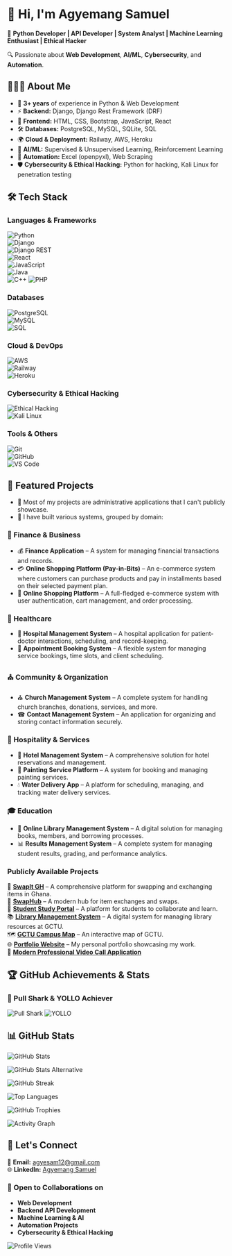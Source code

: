 
# 👋 Hi, I'm Agyemang Samuel

🚀 **Python Developer | API Developer | System Analyst | Machine Learning Enthusiast | Ethical Hacker**  

🔍 Passionate about **Web Development**, **AI/ML**, **Cybersecurity**, and **Automation**.



## 👨🏽‍💻 About Me  
- 🎯 **3+ years** of experience in Python & Web Development  
- ⚡ **Backend:** Django, Django Rest Framework (DRF)  
- 🎨 **Frontend:** HTML, CSS, Bootstrap, JavaScript, React  
- 🛠️ **Databases:** PostgreSQL, MySQL, SQLite, SQL  
- 🌍 **Cloud & Deployment:** Railway, AWS, Heroku  
- 🤖 **AI/ML:** Supervised & Unsupervised Learning, Reinforcement Learning  
- 🔄 **Automation:** Excel (openpyxl), Web Scraping
- 🛡️ **Cybersecurity & Ethical Hacking:** Python for hacking, Kali Linux for penetration testing  



## 🛠 Tech Stack  

### **Languages & Frameworks**  
![Python](https://img.shields.io/badge/-Python-3776AB?style=for-the-badge&logo=python&logoColor=white)  
![Django](https://img.shields.io/badge/-Django-092E20?style=for-the-badge&logo=django&logoColor=white)  
![Django REST](https://img.shields.io/badge/-Django%20Rest%20Framework-ff1709?style=for-the-badge&logo=django&logoColor=white)  
![React](https://img.shields.io/badge/-React-61DAFB?style=for-the-badge&logo=react&logoColor=white)  
![JavaScript](https://img.shields.io/badge/-JavaScript-F7DF1E?style=for-the-badge&logo=javascript&logoColor=black)  
![Java](https://img.shields.io/badge/-Java-007396?style=for-the-badge&logo=java&logoColor=white)  
![C++](https://img.shields.io/badge/-C++-00599C?style=for-the-badge&logo=c%2B%2B&logoColor=white)
![PHP](https://img.shields.io/badge/-PHP-777BB4?style=for-the-badge&logo=php&logoColor=white)  

### **Databases**  
![PostgreSQL](https://img.shields.io/badge/-PostgreSQL-4169E1?style=for-the-badge&logo=postgresql&logoColor=white)  
![MySQL](https://img.shields.io/badge/-MySQL-4479A1?style=for-the-badge&logo=mysql&logoColor=white)  
![SQL](https://img.shields.io/badge/-SQL-CC2927?style=for-the-badge&logo=microsoft-sql-server&logoColor=white)  

### **Cloud & DevOps**  
![AWS](https://img.shields.io/badge/-AWS-232F3E?style=for-the-badge&logo=amazon-aws&logoColor=white)  
![Railway](https://img.shields.io/badge/-Railway-12100E?style=for-the-badge&logo=railway&logoColor=white)  
![Heroku](https://img.shields.io/badge/-Heroku-430098?style=for-the-badge&logo=heroku&logoColor=white)  

### **Cybersecurity & Ethical Hacking**  
![Ethical Hacking](https://img.shields.io/badge/-Ethical%20Hacking-000000?style=for-the-badge&logo=hack-the-box&logoColor=white)  
![Kali Linux](https://img.shields.io/badge/-Kali%20Linux-557C94?style=for-the-badge&logo=kali-linux&logoColor=white)  

### **Tools & Others**  
![Git](https://img.shields.io/badge/-Git-F05032?style=for-the-badge&logo=git&logoColor=white)  
![GitHub](https://img.shields.io/badge/-GitHub-181717?style=for-the-badge&logo=github&logoColor=white)  
![VS Code](https://img.shields.io/badge/-VS%20Code-007ACC?style=for-the-badge&logo=visual-studio-code&logoColor=white)  



## 📌 Featured Projects
- 🔹 Most of my projects are administrative applications that I can't publicly showcase.
- 🔹 I have built various systems, grouped by domain:

### 🏦 Finance & Business
- 💰 **Finance Application** – A system for managing financial transactions and records.
- 💳 **Online Shopping Platform (Pay-in-Bits)** – An e-commerce system where customers can purchase products and pay in installments based on their selected payment plan.
- 🛒 **Online Shopping Platform** – A full-fledged e-commerce system with user authentication, cart management, and order processing.

### 🏥 Healthcare
- 🏥 **Hospital Management System** – A hospital application for patient-doctor interactions, scheduling, and record-keeping.
- 📅 **Appointment Booking System** – A flexible system for managing service bookings, time slots, and client scheduling.

### ⛪ Community & Organization
- ⛪ **Church Management System** – A complete system for handling church branches, donations, services, and more.
- ☎ **Contact Management System** – An application for organizing and storing contact information securely.

### 🏨 Hospitality & Services
- 🏨 **Hotel Management System** – A comprehensive solution for hotel reservations and management.
- 🎨 **Painting Service Platform** – A system for booking and managing painting services.
- 💧 **Water Delivery App** – A platform for scheduling, managing, and tracking water delivery services.

### 🎓 Education
- 📖 **Online Library Management System** – A digital solution for managing books, members, and borrowing processes.
- 📊 **Results Management System** – A complete system for managing student results, grading, and performance analytics.

### **Publicly Available Projects**  
🔄 **[SwapIt GH](https://swapit-gh.com)** – A comprehensive platform for swapping and exchanging items in Ghana.  
🔗 **[SwapHub](https://swaphub.up.railway.app)** – A modern hub for item exchanges and swaps.  
🚀 **[Student Study Portal](https://student-study-portal-agyemangsamuel.up.railway.app)** – A platform for students to collaborate and learn.  
📚 **[Library Management System](https://lms-sammykeys-groupsix-afi-955a05c27bea.herokuapp.com/signin/?next=/)** – A digital system for managing library resources at GCTU.  
🗺 **[GCTU Campus Map](https://agyesam12.github.io/sneakout-sammykeys/)** – An interactive map of GCTU.  
🌐 **[Portfolio Website](https://agyesam12.github.io/portfolio/)** – My personal portfolio showcasing my work.  
🎥 **[Modern Professional Video Call Application](https://video-call-cheat-production.up.railway.app/)**


## 🏆 GitHub Achievements & Stats

### 🦈 Pull Shark & YOLLO Achiever  
![Pull Shark](https://img.shields.io/badge/🦈%20Pull%20Shark-Earned-blue?style=for-the-badge)
![YOLLO](https://img.shields.io/badge/🎯%20YOLLO-Achieved-green?style=for-the-badge)


## 📊 GitHub Stats  

![GitHub Stats](https://github-readme-stats.vercel.app/api?username=agyesam12&show_icons=true&theme=algolia&include_all_commits=true&count_private=true)  

![GitHub Stats Alternative](https://github-readme-stats-sigma-five.vercel.app/api?username=agyesam12&show_icons=true&theme=algolia&include_all_commits=true&count_private=true)

![GitHub Streak](https://github-readme-streak-stats.herokuapp.com/?user=agyesam12&theme=algolia)

![Top Languages](https://github-readme-stats.vercel.app/api/top-langs/?username=agyesam12&layout=compact&theme=algolia&langs_count=8)  

![GitHub Trophies](https://github-profile-trophy.vercel.app/?username=agyesam12&theme=algolia&no-frame=true&row=1&column=7)

![Activity Graph](https://github-readme-activity-graph.vercel.app/graph?username=agyesam12&theme=react-dark&bg_color=20232a&hide_border=true)


## 💼 Let's Connect  
📧 **Email:** agyesam12@gmail.com  
🌐 **LinkedIn:** [Agyemang Samuel](https://www.linkedin.com/in/agyemang-samuel-0b9b8b334)  


### 🚀 Open to Collaborations on  
- **Web Development**  
- **Backend API Development**  
- **Machine Learning & AI**  
- **Automation Projects**
- **Cybersecurity & Ethical Hacking** 


![Profile Views](https://komarev.com/ghpvc/?username=agyesam12&color=brightgreen&style=flat-square&label=Profile+Views)

